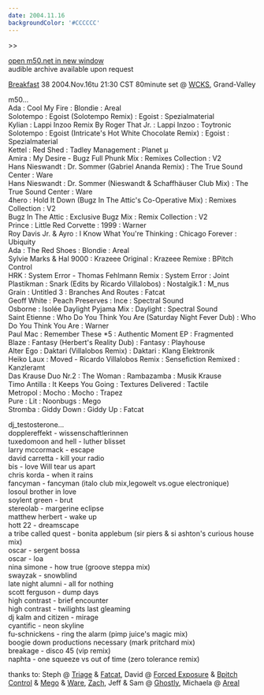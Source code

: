 ```yaml
---
date: 2004.11.16
backgroundColor: '#CCCCCC'
---
```


\>>

[open m50.net in new window  
](http://m50.net/)audible archive available upon request  

[Breakfast](http://www.anal0g.org/breakfast/) 38 2004.Nov.16tu 21:30 CST 80minute set @ [WCKS](http://www.thewhale.org/), Grand-Valley



m50...  
Ada : Cool My Fire : Blondie : Areal  
Solotempo : Egoist (Solotempo Remix) : Egoist : Spezialmaterial  
Kylian : Lappi Inzoo Remix By Roger That Jr. : Lappi Inzoo : Toytronic  
Solotempo : Egoist (Intricate's Hot White Chocolate Remix) : Egoist : Spezialmaterial  
Kettel : Red Shed : Tadley Management : Planet µ  
Amira : My Desire - Bugz Full Phunk Mix : Remixes Collection : V2  
Hans Nieswandt : Dr. Sommer (Gabriel Ananda Remix) : The True Sound Center : Ware  
Hans Nieswandt : Dr. Sommer (Nieswandt & Schaffhäuser Club Mix) : The True Sound Center : Ware  
4hero : Hold It Down (Bugz In The Attic's Co-Operative Mix) : Remixes Collection : V2  
Bugz In The Attic : Exclusive Bugz Mix : Remix Collection : V2  
Prince : Little Red Corvette : 1999 : Warner  
Roy Davis Jr. & Ayro : I Know What You're Thinking : Chicago Forever : Ubiquity  
Ada : The Red Shoes : Blondie : Areal  
Sylvie Marks & Hal 9000 : Krazeee Original : Krazeee Remixe : BPitch Control  
HRK : System Error - Thomas Fehlmann Remix : System Error : Joint  
Plastikman : Snark (Edits by Ricardo Villalobos) : Nostalgik.1 : M\_nus  
Grain : Untitled 3 : Branches And Routes : Fatcat  
Geoff White : Peach Preserves : Ince : Spectral Sound  
Osborne : Isolée Daylight Pyjama Mix : Daylight : Spectral Sound  
Saint Etienne : Who Do You Think You Are (Saturday Night Fever Dub) : Who Do You Think You Are : Warner  
Paul Mac : Remember These \*5 : Authentic Moment EP : Fragmented  
Blaze : Fantasy (Herbert's Reality Dub) : Fantasy : Playhouse  
Alter Ego : Daktari (Villalobos Remix) : Daktari : Klang Elektronik  
Heiko Laux : Moved - Ricardo Villalobos Remix : Sensefiction Remixed : Kanzleramt  
Das Krause Duo Nr.2 : The Woman : Rambazamba : Musik Krause  
Timo Antilla : It Keeps You Going : Textures Delivered : Tactile  
Metropol : Mocho : Mocho : Trapez  
Pure : Lit : Noonbugs : Mego  
Stromba : Giddy Down : Giddy Up : Fatcat  

dj\_testosterone...  
dopplereffekt - wissenschaftlerinnen  
tuxedomoon and hell - luther blisset  
larry mccormack - escape  
david carretta - kill your radio  
bis - love Will tear us apart  
chris korda - when it rains  
fancyman - fancyman (italo club mix,legowelt vs.ogue electronique)  
losoul brother in love  
soylent green - brut  
stereolab - margerine eclipse  
matthew herbert - wake up  
hott 22 - dreamscape  
a tribe called quest - bonita applebum (sir piers & si ashton's curious house mix)  
oscar - sergent bossa  
oscar - loa  
nina simone - how true (groove steppa mix)  
swayzak - snowblind  
late night alumni - all for nothing  
scott ferguson - dump days  
high contrast - brief encounter  
high contrast - twilights last gleaming  
dj kalm and citizen - mirage  
cyantific - neon skyline  
fu-schnickens - ring the alarm (pimp juice's magic mix)  
boogie down productions necessary (mark pritchard mix)  
breakage - disco 45 (vip remix)  
naphta - one squeeze vs out of time (zero tolerance remix)  

thanks to: Steph @ [Triage](http://www.triagemusic.com/) & [Fatcat](http://www.fat-cat.co.uk/), David @ [Forced Exposure](http://www.forcedexposure.com/) & [Bpitch Control](http://www.bpitchcontrol.com/) & [Mego](http://www.mego.at/) & [Ware](http://www.ware-net.de/), [Zach](http://www.zacharylubin.com/), Jeff & Sam @ [Ghostly](http://www.ghostly.com/), Michaela @ [Areal](http://www.areal-records.com/)